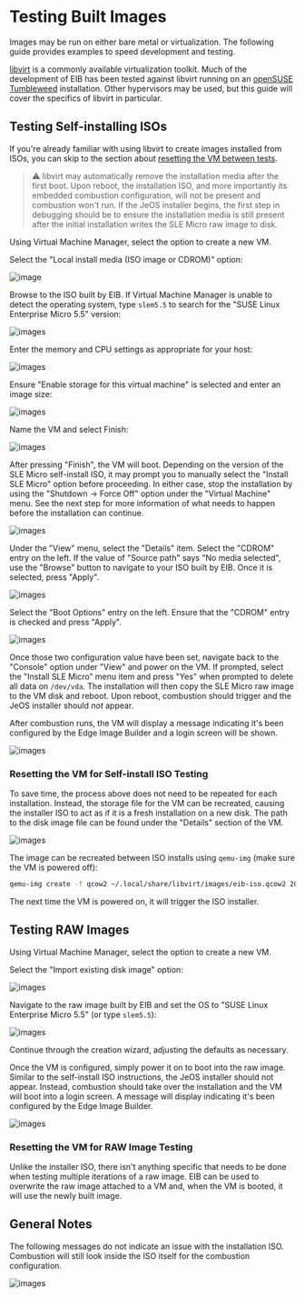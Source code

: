 # Testing Built Images

Images may be run on either bare metal or virtualization. The following guide provides examples to speed
development and testing.

[libvirt](https://libvirt.org/) is a commonly available virtualization toolkit. Much of the development of EIB
has been tested against libvirt running on an [openSUSE Tumbleweed](https://get.opensuse.org/tumbleweed/)
installation. Other hypervisors may be used, but this guide will cover the specifics of libvirt in particular.

## Testing Self-installing ISOs

If you're already familiar with using libvirt to create images installed from ISOs, you can skip to the section
about [resetting the VM between tests](#Resetting-the-VM-for-Self-install-ISO-Testing ).

> :warning: libvirt may automatically remove the installation media after the first boot. Upon reboot, the installation
> ISO, and more importantly its embedded combustion configuration, will not be present and combustion won't run. If
> the JeOS installer begins, the first step in debugging should be to ensure the installation media is still present
> after the initial installation writes the SLE Micro raw image to disk.

Using Virtual Machine Manager, select the option to create a new VM. 

Select the "Local install media (ISO image or CDROM)" option:

![image](./images/libvirt-iso-1.png)

Browse to the ISO built by EIB. If Virtual Machine Manager is unable to detect the operating system, type `slem5.5`
to search for the "SUSE Linux Enterprise Micro 5.5" version:

![images](./images/libvirt-iso-2.png)

Enter the memory and CPU settings as appropriate for your host:

![images](./images/libvirt-iso-3.png)

Ensure "Enable storage for this virtual machine" is selected and enter an image size:

![images](./images/libvirt-iso-4.png)

Name the VM and select Finish:

![images](./images/libvirt-iso-5.png)

After pressing "Finish", the VM will boot. Depending on the version of the SLE Micro self-install ISO, it may
prompt you to manually select the "Install SLE Micro" option before proceeding. In either case, stop the installation
by using the "Shutdown -> Force Off" option under the "Virtual Machine" menu. See the next step for more information
of what needs to happen before the installation can continue.

![images](./images/libvirt-iso-6.png)

Under the "View" menu, select the "Details" item. Select the "CDROM" entry on the left. If the value of "Source path"
says "No media selected", use the "Browse" button to navigate to your ISO built by EIB. Once it is selected, press
"Apply".

![images](./images/libvirt-iso-7.png)

Select the "Boot Options" entry on the left. Ensure that the "CDROM" entry is checked and press "Apply".

![images](./images/libvirt-iso-8.png)

Once those two configuration value have been set, navigate back to the "Console" option under "View" and power on
the VM. If prompted, select the "Install SLE Micro" menu item and press "Yes" when prompted to delete all data on
`/dev/vda`. The installation will then copy the SLE Micro raw image to the VM disk and reboot. Upon reboot,
combustion should trigger and the JeOS installer should *not* appear.

After combustion runs, the VM will display a message indicating it's been configured by the Edge Image Builder and
a login screen will be shown.

![images](./images/libvirt-iso-10.png)

### Resetting the VM for Self-install ISO Testing 

To save time, the process above does not need to be repeated for each installation. Instead, the storage file for the
VM can be recreated, causing the installer ISO to act as if it is a fresh installation on a new disk. The path to
the disk image file can be found under the "Details" section of the VM.

![images](./images/libvirt-iso-11.png)

The image can be recreated between ISO installs using `qemu-img` (make sure the VM is powered off):

```bash
qemu-img create -f qcow2 ~/.local/share/libvirt/images/eib-iso.qcow2 20G
```

The next time the VM is powered on, it will trigger the ISO installer.

## Testing RAW Images

Using Virtual Machine Manager, select the option to create a new VM.

Select the "Import existing disk image" option:

![images](./images/libvirt-raw-1.png)

Navigate to the raw image built by EIB and set the OS to "SUSE Linux Enterprise Micro 5.5"
(or type `slem5.5`):

![images](./images/libvirt-raw-2.png)

Continue through the creation wizard, adjusting the defaults as necessary.

Once the VM is configured, simply power it on to boot into the raw image. Similar to the self-install ISO instructions,
the JeOS installer should not appear. Instead, combustion should take over the installation and the VM will boot
into a login screen. A message will display indicating it's been configured by the Edge Image Builder.

![images](./images/libvirt-iso-10.png)

### Resetting the VM for RAW Image Testing

Unlike the installer ISO, there isn't anything specific that needs to be done when testing multiple iterations of
a raw image. EIB can be used to overwrite the raw image attached to a VM and, when the VM is booted, it will use
the newly built image.

## General Notes

The following messages do not indicate an issue with the installation ISO. Combustion will still look inside
the ISO itself for the combustion configuration.

![images](./images/general-1.png)

